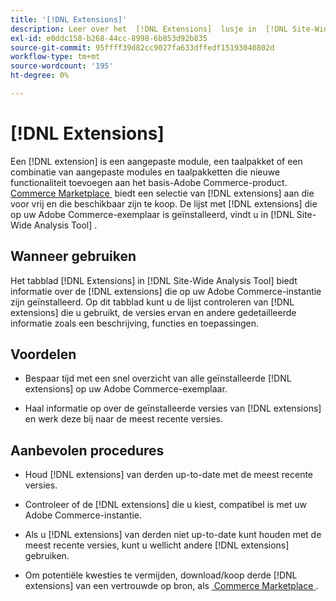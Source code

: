 ```yaml
---
title: '[!DNL Extensions]'
description: Leer over het  [!DNL Extensions]  lusje in  [!DNL Site-Wide Analysis Tool], wanneer om het, zijn voordelen, en beste praktijken te gebruiken.
exl-id: e0ddc158-b268-44cc-8998-6b853d92b835
source-git-commit: 95ffff39d82cc9027fa633dffedf15193040802d
workflow-type: tm+mt
source-wordcount: '195'
ht-degree: 0%

---
```


# [!DNL Extensions]

Een [!DNL extension] is een aangepaste module, een taalpakket of een combinatie van aangepaste modules en taalpakketten die nieuwe functionaliteit toevoegen aan het basis-Adobe Commerce-product. [&#x200B; Commerce Marketplace &#x200B;](https://marketplace.magento.com/extensions.html) biedt een selectie van [!DNL extensions] aan die voor vrij en die beschikbaar zijn te koop. De lijst met [!DNL extensions] die op uw Adobe Commerce-exemplaar is geïnstalleerd, vindt u in [!DNL Site-Wide Analysis Tool] .

## Wanneer gebruiken

Het tabblad [!DNL Extensions] in [!DNL Site-Wide Analysis Tool] biedt informatie over de [!DNL extensions] die op uw Adobe Commerce-instantie zijn geïnstalleerd. Op dit tabblad kunt u de lijst controleren van [!DNL extensions] die u gebruikt, de versies ervan en andere gedetailleerde informatie zoals een beschrijving, functies en toepassingen.

## Voordelen

* Bespaar tijd met een snel overzicht van alle geïnstalleerde [!DNL extensions] op uw Adobe Commerce-exemplaar.

* Haal informatie op over de geïnstalleerde versies van [!DNL extensions] en werk deze bij naar de meest recente versies.

## Aanbevolen procedures

* Houd [!DNL extensions] van derden up-to-date met de meest recente versies.

* Controleer of de [!DNL extensions] die u kiest, compatibel is met uw Adobe Commerce-instantie.

* Als u [!DNL extensions] van derden niet up-to-date kunt houden met de meest recente versies, kunt u wellicht andere [!DNL extensions] gebruiken.

* Om potentiële kwesties te vermijden, download/koop derde [!DNL extensions] van een vertrouwde op bron, als [&#x200B; Commerce Marketplace &#x200B;](https://marketplace.magento.com/extensions.html).
